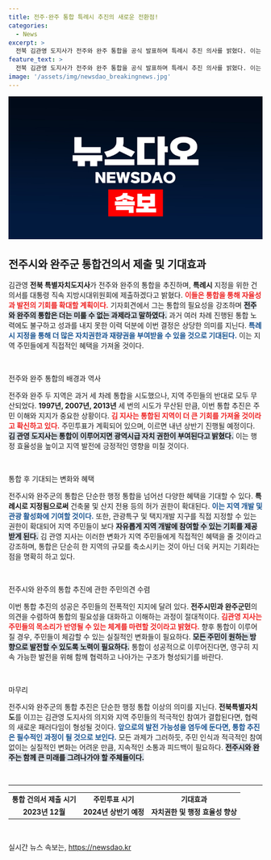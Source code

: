 ```yaml
---
title: 전주·완주 통합 특례시 추진의 새로운 전환점!
categories:
  - News
excerpt: >
  전북 김관영 도지사가 전주와 완주 통합을 공식 발표하며 특례시 추진 의사를 밝혔다. 이는 자치권 강화와 행정 효율성 향상을 목표로 하며, 오는 내년 주민투표를 앞두고 새로운 전환점을 예고하고 있다!
feature_text: >
  전북 김관영 도지사가 전주와 완주 통합을 공식 발표하며 특례시 추진 의사를 밝혔다. 이는 자치권 강화와 행정 효율성 향상을 목표로 하며, 오는 내년 주민투표를 앞두고 새로운 전환점을 예고하고 있다!
image: '/assets/img/newsdao_breakingnews.jpg'
---
```


<p><img src="/assets/img/newsdao_breakingnews.jpg" alt="cryptoinkorea 속보" /></p>

<h2 data-ke-size="size26">전주시와 완주군 통합건의서 제출 및 기대효과</h2>

<p data-ke-size="size16">김관영 <b>전북 특별자치도지사</b>가 전주와 완주의 통합을 추진하며, <b>특례시</b> 지정을 위한 건의서를 대통령 직속 지방시대위원회에 제출하겠다고 밝혔다. <b><span style="color: #ee2323;">이들은 통합을 통해 자율성과 발전의 기회를 확대할 계획이다.</span></b> 기자회견에서 그는 통합의 필요성을 강조하며 <b><span style="background-color: #21538527;">전주와 완주의 통합은 더는 미룰 수 없는 과제라고 말하였다.</span></b> 과거 여러 차례 진행된 통합 노력에도 불구하고 성과를 내지 못한 이력 덕분에 이번 결정은 상당한 의미를 지닌다. <b><span style="color: #1a5490;">특례시 지정을 통해 더 많은 자치권한과 재량권을 부여받을 수 있을 것으로 기대된다.</span></b> 이는 지역 주민들에게 직접적인 혜택을 가져올 것이다.</p>

<p data-ke-size="size16">&nbsp;</p>

<p>전주와 완주 통합의 배경과 역사</p>

<p data-ke-size="size16">전주와 완주 두 지역은 과거 세 차례 통합을 시도했으나, 지역 주민들의 반대로 모두 무산되었다. <b>1997년, 2007년, 2013년</b> 세 번의 시도가 무산된 만큼, 이번 통합 추진은 주민 이해와 지지가 중요한 상황이다. <b><span style="color: #ee2323;">김 지사는 통합된 지역이 더 큰 기회를 가져올 것이라고 확신하고 있다.</span></b> 주민투표가 계획되어 있으며, 이르면 내년 상반기 진행될 예정이다. <b><span style="background-color: #21538527;">김 관영 도지사는 통합이 이루어지면 광역시급 자치 권한이 부여된다고 밝혔다.</span></b> 이는 행정 효율성을 높이고 지역 발전에 긍정적인 영향을 미칠 것이다.</p>

<p data-ke-size="size16">&nbsp;</p>

<p>통합 후 기대되는 변화와 혜택</p>

<p data-ke-size="size16">전주시와 완주군의 통합은 단순한 행정 통합을 넘어선 다양한 혜택을 기대할 수 있다. <b>특례시로 지정됨으로써</b> 건축물 및 산지 전용 등의 허가 권한이 확대된다. <b><span style="color: #1a5490;">이는 지역 개발 및 관광 활성화에 기여할 것이다.</span></b> 또한, 관광특구 및 택지개발 지구를 직접 지정할 수 있는 권한이 확대되어 지역 주민들이 보다 <b><span style="background-color: #21538527;">자유롭게 지역 개발에 참여할 수 있는 기회를 제공받게 된다.</span></b> 김 관영 지사는 이러한 변화가 지역 주민들에게 직접적인 혜택을 줄 것이라고 강조하며, 통합은 단순히 한 지역의 규모를 축소시키는 것이 아닌 더욱 커지는 기회라는 점을 명확히 하고 있다.</p>

<p data-ke-size="size16">&nbsp;</p>

<p>전주시와 완주의 통합 추진에 관한 주민의견 수렴</p>

<p data-ke-size="size16">이번 통합 추진의 성공은 주민들의 전폭적인 지지에 달려 있다. <b>전주시민과 완주군민</b>의 의견을 수렴하여 통합의 필요성을 대화하고 이해하는 과정이 절대적이다. <b><span style="color: #ee2323;">김관영 지사는 주민들의 목소리가 반영될 수 있는 체계를 마련할 것이라고 밝혔다.</span></b> 향후 통합이 이루어질 경우, 주민들이 체감할 수 있는 실질적인 변화들이 필요하다. <b><span style="background-color: #21538527;">모든 주민이 원하는 방향으로 발전할 수 있도록 노력이 필요하다.</span></b> 통합이 성공적으로 이루어진다면, 영구히 지속 가능한 발전을 위해 함께 협력하고 나아가는 구조가 형성되기를 바란다.</p>

<p data-ke-size="size16">&nbsp;</p>

<p>마무리</p>

<p data-ke-size="size16">전주시와 완주군의 통합 추진은 단순한 행정 통합 이상의 의미를 지닌다. <b>전북특별자치도</b>를 이끄는 김관영 도지사의 의지와 지역 주민들의 적극적인 참여가 결합된다면, 협력의 새로운 패러다임이 형성될 것이다. <b><span style="color: #1a5490;">앞으로의 발전 가능성을 염두에 둔다면, 통합 추진은 필수적인 과정이 될 것으로 보인다.</span></b> 모든 과제가 그러하듯, 주민 인식과 적극적인 참여 없이는 실질적인 변화는 어려운 만큼, 지속적인 소통과 피드백이 필요하다. <b><span style="background-color: #21538527;">전주시와 완주는 함께 큰 미래를 그려나가야 할 주체들이다.</span></b></p>

<p data-ke-size="size16">&nbsp;</p>

<hr>

<table style="border-collapse: collapse;">
<tr>
<td style="text-align: center; height: 17px;"><b>통합 건의서 제출 시기</b></td>
<td style="text-align: center; height: 17px;"><b>주민투표 시기</b></td>
<td style="text-align: center; height: 17px;"><b>기대효과</b></td>
</tr>
<tr>
<td style="text-align: center; height: 17px;"><b>2023년 12월</b></td>
<td style="text-align: center; height: 17px;"><b>2024년 상반기 예정</b></td>
<td style="text-align: center; height: 17px;"><b>자치권한 및 행정 효율성 향상</b></td>
</tr>
</table>

<p data-ke-size="size16">&nbsp;</p>
실시간 뉴스 속보는, <a href="https://newsdao.kr" rel="dofollow">https://newsdao.kr</a>


